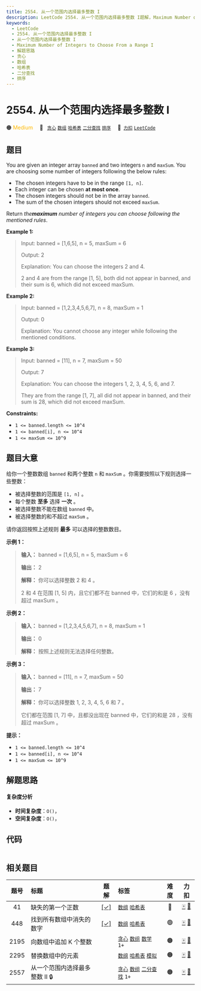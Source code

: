 ```yaml
---
title: 2554. 从一个范围内选择最多整数 I
description: LeetCode 2554. 从一个范围内选择最多整数 I题解，Maximum Number of Integers to Choose From a Range I，包含解题思路、复杂度分析以及完整的 JavaScript 代码实现。
keywords:
  - LeetCode
  - 2554. 从一个范围内选择最多整数 I
  - 从一个范围内选择最多整数 I
  - Maximum Number of Integers to Choose From a Range I
  - 解题思路
  - 贪心
  - 数组
  - 哈希表
  - 二分查找
  - 排序
---
```


# 2554. 从一个范围内选择最多整数 I

🟠 <font color=#ffb800>Medium</font>&emsp; 🔖&ensp; [`贪心`](/tag/greedy.md) [`数组`](/tag/array.md) [`哈希表`](/tag/hash-table.md) [`二分查找`](/tag/binary-search.md) [`排序`](/tag/sorting.md)&emsp; 🔗&ensp;[`力扣`](https://leetcode.cn/problems/maximum-number-of-integers-to-choose-from-a-range-i) [`LeetCode`](https://leetcode.com/problems/maximum-number-of-integers-to-choose-from-a-range-i)

## 题目

You are given an integer array `banned` and two integers `n` and `maxSum`. You
are choosing some number of integers following the below rules:

  * The chosen integers have to be in the range `[1, n]`.
  * Each integer can be chosen **at most once**.
  * The chosen integers should not be in the array `banned`.
  * The sum of the chosen integers should not exceed `maxSum`.

Return _the**maximum** number of integers you can choose following the
mentioned rules_.



**Example 1:**

> Input: banned = [1,6,5], n = 5, maxSum = 6
> 
> Output: 2
> 
> Explanation: You can choose the integers 2 and 4.
> 
> 2 and 4 are from the range [1, 5], both did not appear in banned, and their sum is 6, which did not exceed maxSum.

**Example 2:**

> Input: banned = [1,2,3,4,5,6,7], n = 8, maxSum = 1
> 
> Output: 0
> 
> Explanation: You cannot choose any integer while following the mentioned conditions.

**Example 3:**

> Input: banned = [11], n = 7, maxSum = 50
> 
> Output: 7
> 
> Explanation: You can choose the integers 1, 2, 3, 4, 5, 6, and 7.
> 
> They are from the range [1, 7], all did not appear in banned, and their sum is 28, which did not exceed maxSum.

**Constraints:**

  * `1 <= banned.length <= 10^4`
  * `1 <= banned[i], n <= 10^4`
  * `1 <= maxSum <= 10^9`


## 题目大意

给你一个整数数组 `banned` 和两个整数 `n` 和 `maxSum` 。你需要按照以下规则选择一些整数：

  * 被选择整数的范围是 `[1, n]` 。
  * 每个整数 **至多**  选择 **一次**  。
  * 被选择整数不能在数组 `banned` 中。
  * 被选择整数的和不超过 `maxSum` 。

请你返回按照上述规则 **最多**  可以选择的整数数目。



**示例 1：**

> 
> 
> 
> 
> 
> **输入：** banned = [1,6,5], n = 5, maxSum = 6
> 
> **输出：** 2
> 
> **解释：** 你可以选择整数 2 和 4 。
> 
> 2 和 4 在范围 [1, 5] 内，且它们都不在 banned 中，它们的和是 6 ，没有超过 maxSum 。
> 
> 

**示例 2：**

> 
> 
> 
> 
> 
> **输入：** banned = [1,2,3,4,5,6,7], n = 8, maxSum = 1
> 
> **输出：** 0
> 
> **解释：** 按照上述规则无法选择任何整数。
> 
> 

**示例 3：**

> 
> 
> 
> 
> 
> **输入：** banned = [11], n = 7, maxSum = 50
> 
> **输出：** 7
> 
> **解释：** 你可以选择整数 1, 2, 3, 4, 5, 6 和 7 。
> 
> 它们都在范围 [1, 7] 中，且都没出现在 banned 中，它们的和是 28 ，没有超过 maxSum 。
> 
> 



**提示：**

  * `1 <= banned.length <= 10^4`
  * `1 <= banned[i], n <= 10^4`
  * `1 <= maxSum <= 10^9`


## 解题思路

#### 复杂度分析

- **时间复杂度**：`O()`，
- **空间复杂度**：`O()`，

## 代码

```javascript

```

## 相关题目

<!-- prettier-ignore -->
| 题号 | 标题 | 题解 | 标签 | 难度 | 力扣 |
| :------: | :------ | :------: | :------ | :------: | :------: |
| 41 | 缺失的第一个正数 | [[✓]](/problem/0041.md) |  [`数组`](/tag/array.md) [`哈希表`](/tag/hash-table.md) | 🔴 | [🀄️](https://leetcode.cn/problems/first-missing-positive) [🔗](https://leetcode.com/problems/first-missing-positive) |
| 448 | 找到所有数组中消失的数字 | [[✓]](/problem/0448.md) |  [`数组`](/tag/array.md) [`哈希表`](/tag/hash-table.md) | 🟢 | [🀄️](https://leetcode.cn/problems/find-all-numbers-disappeared-in-an-array) [🔗](https://leetcode.com/problems/find-all-numbers-disappeared-in-an-array) |
| 2195 | 向数组中追加 K 个整数 |  |  [`贪心`](/tag/greedy.md) [`数组`](/tag/array.md) [`数学`](/tag/math.md) `1+` | 🟠 | [🀄️](https://leetcode.cn/problems/append-k-integers-with-minimal-sum) [🔗](https://leetcode.com/problems/append-k-integers-with-minimal-sum) |
| 2295 | 替换数组中的元素 |  |  [`数组`](/tag/array.md) [`哈希表`](/tag/hash-table.md) [`模拟`](/tag/simulation.md) | 🟠 | [🀄️](https://leetcode.cn/problems/replace-elements-in-an-array) [🔗](https://leetcode.com/problems/replace-elements-in-an-array) |
| 2557 | 从一个范围内选择最多整数 II 🔒 |  |  [`贪心`](/tag/greedy.md) [`数组`](/tag/array.md) [`二分查找`](/tag/binary-search.md) `1+` | 🟠 | [🀄️](https://leetcode.cn/problems/maximum-number-of-integers-to-choose-from-a-range-ii) [🔗](https://leetcode.com/problems/maximum-number-of-integers-to-choose-from-a-range-ii) |